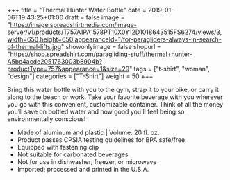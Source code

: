 +++
title = "Thermal Hunter Water Bottle"
date = 2019-01-06T19:43:25+01:00
draft = false
image = "https://image.spreadshirtmedia.com/image-server/v1/products/T757A1PA1578PT10X0Y12D1018643515FS6274/views/3,width=650,height=650,appearanceId=1/for-paragliders-always-in-search-of-thermal-lifts.jpg"
showonlyimage = false
shopurl = "https://shop.spreadshirt.com/paragliding-stuff/thermal+hunter-A5bc4acde2051763003b8904b?productType=757&appearance=1&size=29"
tags = ["t-shirt", "woman", "design"]
categories = ["T-Shirt"]
weight = 50
+++

Bring this water bottle with you to the gym, strap it to your bike, or carry it along to the beach or work. Take your favorite beverage with you wherever you go with this convenient, customizable container. Think of all the money you&#x2019;ll save on bottled water and how good you&#x2019;ll feel being so environmentally conscious!
<ul class="listMCE">
<li>Made of aluminum and plastic | Volume: 20 fl. oz.</li>
<li>Product passes CPSIA testing guidelines for BPA safe/free</li>
<li>Equipped with fastening clip</li>
<li>Not suitable for carbonated beverages</li>
<li>Not for use in dishwasher, freezer, or microwave</li>
<li>Imported; processed and printed in the U.S.A.</li>
</ul>